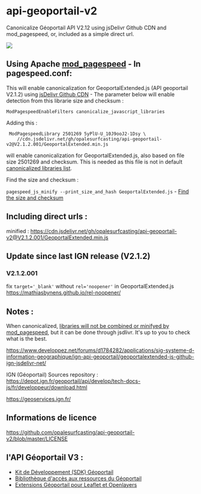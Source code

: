 # api-geoportail-v2


Canonicalize Géoportail API V2.12 using jsDelivr Github CDN and mod_pagespeed, or, included as a simple direct url.

[![](https://data.jsdelivr.com/v1/package/gh/opalesurfcasting/api-geoportail-v2/badge)](https://www.jsdelivr.com/package/gh/opalesurfcasting/api-geoportail-v2)

## Using Apache [mod_pagespeed](https://github.com/pagespeed/mod_pagespeed/) - In pagespeed.conf:

This will enable canonicalization for GeoportalExtended.js (API geoportail V2.1.2) using [jsDelivr Github CDN](https://www.jsdelivr.com/feature) - The parameter below will enable detection from this librarie size and checksum :
```
ModPagespeedEnableFilters canonicalize_javascript_libraries
```
Adding this :
```
 ModPagespeedLibrary 2501269 5yPlU-U_10J9ooJ2-1Dsy \
    //cdn.jsdelivr.net/gh/opalesurfcasting/api-geoportail-v2@V2.1.2.001/GeoportalExtended.min.js
```    
will enable canonicalization for GeoportalExtended.js, also based on file size 2501269 and checksum. This is needed as this file is not in default [canonicalized libraries list](https://github.com/pagespeed/mod_pagespeed/blob/master/net/instaweb/genfiles/conf/pagespeed_libraries.conf).

Find the size and checksum :

`pagespeed_js_minify --print_size_and_hash GeoportalExtended.js` - [Find the size and checksum](https://www.modpagespeed.com/doc/filter-canonicalize-js)

## Including direct urls :

minified : https://cdn.jsdelivr.net/gh/opalesurfcasting/api-geoportail-v2@V2.1.2.001/GeoportalExtended.min.js

## Update since last IGN release (V2.1.2)

### V2.1.2.001

fix `target='_blank'` without `rel='noopener'` in GeoportalExtended.js https://mathiasbynens.github.io/rel-noopener/

## Notes :

When canonicalized, [libraries will not be combined or minifyed by mod_pagespeed](https://www.modpagespeed.com/doc/filter-canonicalize-js), but it can be done through jsdlivr. It's up to you to check what is the best.

https://www.developpez.net/forums/d1784282/applications/sig-systeme-d-information-geographique/ign-api-geoportail/geoportalextended-js-github-ign-jsdelivr-net/

IGN (Géoportail) Sources repository : https://depot.ign.fr/geoportail/api/develop/tech-docs-js/fr/developpeur/download.html

https://geoservices.ign.fr/

## Informations de licence

https://github.com/opalesurfcasting/api-geoportail-v2/blob/master/LICENSE

## l'API Géoportail V3 :
- [Kit de Développement (SDK) Géoportail](https://github.com/IGNF/geoportal-sdk)
- [Bibliothèque d'accès aux ressources du Géoportail](https://github.com/IGNF/geoportal-access-lib)
- [Extensions Géoportail pour Leaflet et Openlayers](https://github.com/IGNF/geoportal-extensions)
